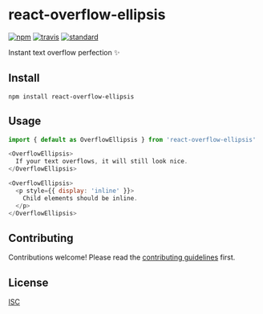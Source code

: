 # react-overflow-ellipsis

[![npm][npm-image]][npm-url]
[![travis][travis-image]][travis-url]
[![standard][standard-image]][standard-url]

[npm-image]: https://img.shields.io/npm/v/react-overflow-ellipsis.svg?style=flat-square
[npm-url]: https://www.npmjs.com/package/react-overflow-ellipsis
[travis-image]: https://img.shields.io/travis/bentatum/react-overflow-ellipsis.svg?style=flat-square
[travis-url]: https://travis-ci.org/bentatum/react-overflow-ellipsis
[standard-image]: https://img.shields.io/badge/code%20style-standard-brightgreen.svg?style=flat-square
[standard-url]: http://npm.im/standard

Instant text overflow perfection ✨ 

## Install

```
npm install react-overflow-ellipsis
```

## Usage

```js
import { default as OverflowEllipsis } from 'react-overflow-ellipsis'

<OverflowEllipsis>
  If your text overflows, it will still look nice.
</OverflowEllipsis>

<OverflowEllipsis>
  <p style={{ display: 'inline' }}>
    Child elements should be inline.
  </p>
</OverflowEllipsis>
```

## Contributing

Contributions welcome! Please read the [contributing guidelines](CONTRIBUTING.md) first.

## License

[ISC](LICENSE.md)
